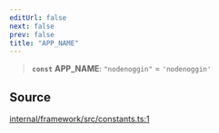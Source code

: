 ```yaml
---
editUrl: false
next: false
prev: false
title: "APP_NAME"
---
```


> **`const`** **APP\_NAME**: `"nodenoggin"` = `'nodenoggin'`

## Source

[internal/framework/src/constants.ts:1](https://github.com/nodenogg-in/alpha-p2p/blob/8383a4b/internal/framework/src/constants.ts#L1)
